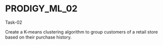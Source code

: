 # PRODIGY_ML_02
Task-02

Create a K-means clustering algorithm to group customers of a retail store based on their purchase history.
